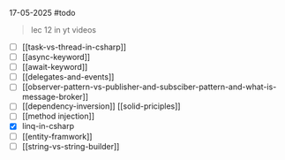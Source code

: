 17-05-2025
#todo 
> lec 12 in yt videos


- [ ] [[task-vs-thread-in-csharp]]
- [ ] [[async-keyword]]
- [ ] [[await-keyword]]
- [ ] [[delegates-and-events]]
- [ ] [[observer-pattern-vs-publisher-and-subsciber-pattern-and-what-is-message-broker]]
- [ ] [[dependency-inversion]] [[solid-priciples]]
- [ ] [[method injection]]
- [x] linq-in-csharp
- [ ] [[entity-framwork]]
- [ ] [[string-vs-string-builder]]